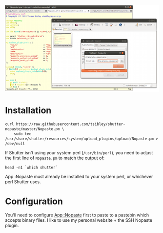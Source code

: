 ![image](https://raw.githubusercontent.com/tsibley/shutter-nopaste/master/screenshot.png)

# Installation

    curl https://raw.githubusercontent.com/tsibley/shutter-nopaste/master/Nopaste.pm \
        sudo tee /usr/share/shutter/resources/system/upload_plugins/upload/Nopaste.pm > /dev/null

If Shutter isn't using your system perl (`/usr/bin/perl`), you need to
adjust the first line of `Nopaste.pm` to match the output of:

    head -n1 `which shutter`

App::Nopaste must already be installed to your system perl, or whichever
perl Shutter uses.

# Configuration

You'll need to configure [App::Nopaste](https://metacpan.org/release/App-Nopaste) first to paste to a pastebin which accepts binary files.  I like to use my personal website + the SSH Nopaste plugin.
